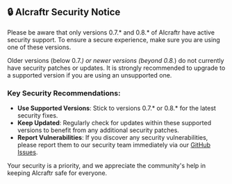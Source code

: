 ## 🔒 AIcraftr Security Notice

Please be aware that only versions 0.7.* and 0.8.* of AIcraftr have active security support. To ensure a secure experience, make sure you are using one of these versions.

Older versions (below 0.7.*) or newer versions (beyond 0.8.*) do not currently have security patches or updates. It is strongly recommended to upgrade to a supported version if you are using an unsupported one.

### Key Security Recommendations:

- **Use Supported Versions**: Stick to versions 0.7.* or 0.8.* for the latest security fixes.
- **Keep Updated**: Regularly check for updates within these supported versions to benefit from any additional security patches.
- **Report Vulnerabilities**: If you discover any security vulnerabilities, please report them to our security team immediately via our [GitHub Issues](https://github.com/raestrada/aicraftr/issues).

Your security is a priority, and we appreciate the community's help in keeping AIcraftr safe for everyone.

